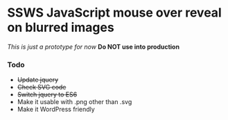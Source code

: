 # SSWS JavaScript mouse over reveal on blurred images

_This is just a prototype for now_
**Do NOT use into production**

### Todo

- ~~Update jquery~~
- ~~Check SVG code~~
- ~~Switch jquery to ES6~~
- Make it usable with .png other than .svg
- Make it WordPress friendly
